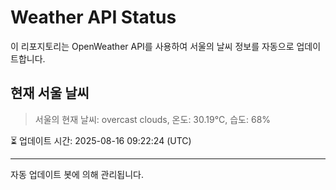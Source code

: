 
# Weather API Status

이 리포지토리는 OpenWeather API를 사용하여 서울의 날씨 정보를 자동으로 업데이트합니다.

## 현재 서울 날씨
> 서울의 현재 날씨: overcast clouds, 온도: 30.19°C, 습도: 68%

⏳ 업데이트 시간: 2025-08-16 09:22:24 (UTC)

---
자동 업데이트 봇에 의해 관리됩니다.
